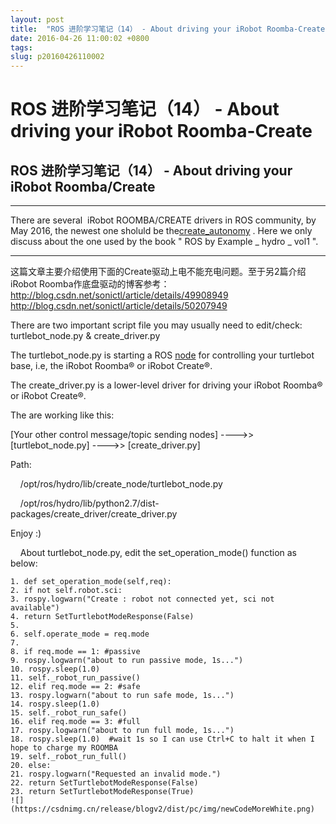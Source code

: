 ```yaml
---
layout: post
title:  "ROS 进阶学习笔记（14） - About driving your iRobot Roomba-Create"
date: 2016-04-26 11:00:02 +0800
tags: 
slug: p20160426110002
---
```


# ROS 进阶学习笔记（14） - About driving your iRobot Roomba-Create





## ROS 进阶学习笔记（14） - About driving your iRobot Roomba/Create


----------------  
 There are several  iRobot ROOMBA/CREATE drivers in ROS community, by May 2016, the newest one sholuld be the[create\_autonomy](https://github.com/autonomylab/create_autonomy) . Here we only discuss about the one used by the book " ROS by Example \_ hydro \_ vol1 ".  
 


----------------  
 这篇文章主要介绍使用下面的Create驱动上电不能充电问题。至于另2篇介绍iRobot Roomba作底盘驱动的博客参考：  
 http://blog.csdn.net/sonictl/article/details/49908949  
 http://blog.csdn.net/sonictl/article/details/50207949  
   
 


There are two important script file you may usually need to edit/check: turtlebot\_node.py & create\_driver.py


  
 


The turtlebot\_node.py is starting a ROS [node](https://so.csdn.net/so/search?q=node&spm=1001.2101.3001.7020) for controlling your turtlebot base, i.e, the iRobot Roomba® or iRobot Create®.


The create\_driver.py is a lower-level driver for driving your iRobot Roomba® or iRobot Create®.


The are working like this:


  
 


[Your other control message/topic sending nodes] ---->> [turtlebot\_node.py] ---->> [create\_driver.py]


Path:


    /opt/ros/hydro/lib/create\_node/turtlebot\_node.py  
 


    /opt/ros/hydro/lib/python2.7/dist-packages/create\_driver/create\_driver.py


  
 


Enjoy :)


    About turtlebot\_node.py, edit the set\_operation\_mode() function as below:




```
1. def set_operation_mode(self,req):
2. if not self.robot.sci:
3. rospy.logwarn("Create : robot not connected yet, sci not available")
4. return SetTurtlebotModeResponse(False)
5. 
6. self.operate_mode = req.mode
7. 
8. if req.mode == 1: #passive
9. rospy.logwarn("about to run passive mode, 1s...")
10. rospy.sleep(1.0)
11. self._robot_run_passive()
12. elif req.mode == 2: #safe
13. rospy.logwarn("about to run safe mode, 1s...")
14. rospy.sleep(1.0)
15. self._robot_run_safe()
16. elif req.mode == 3: #full
17. rospy.logwarn("about to run full mode, 1s...")
18. rospy.sleep(1.0)  #wait 1s so I can use Ctrl+C to halt it when I hope to charge my ROOMBA
19. self._robot_run_full()
20. else:
21. rospy.logwarn("Requested an invalid mode.")
22. return SetTurtlebotModeResponse(False)
23. return SetTurtlebotModeResponse(True)
![](https://csdnimg.cn/release/blogv2/dist/pc/img/newCodeMoreWhite.png)
```

  

  


  
 




